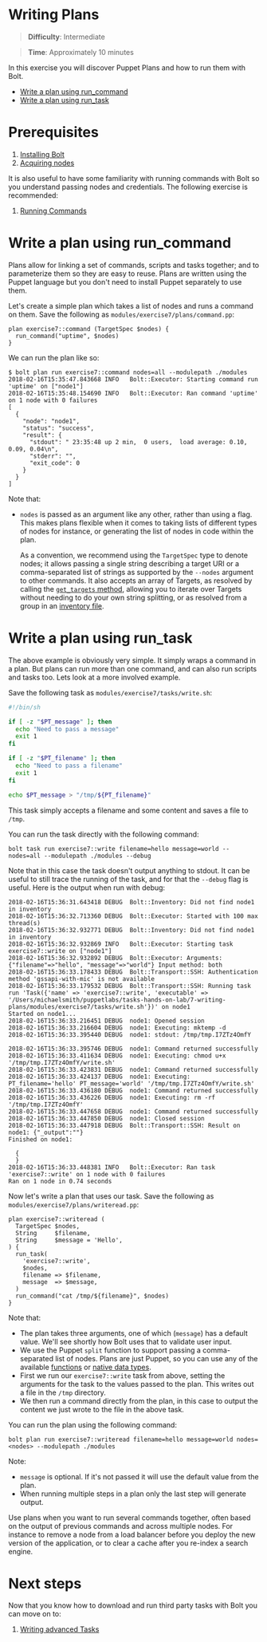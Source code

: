 # Writing Plans

> **Difficulty**: Intermediate

> **Time**: Approximately 10 minutes

In this exercise you will discover Puppet Plans and how to run them with Bolt.

- [Write a plan using run_command](#write-a-plan-using-run_command)
- [Write a plan using run_task](#write-a-plan-using-run_task)

# Prerequisites

1. [Installing Bolt](../1-installing-bolt)
1. [Acquiring nodes](../2-acquiring-nodes)

It is also useful to have some familiarity with running commands with Bolt so you understand passing nodes and credentials. The following exercise is recommended:

1. [Running Commands](../3-running-commands)

# Write a plan using run_command

Plans allow for linking a set of commands, scripts and tasks together; and to parameterize them so they are easy to reuse. Plans are written using the Puppet language but you don't need to install Puppet separately to use them.

Let's create a simple plan which takes a list of nodes and runs a command on them. Save the following as `modules/exercise7/plans/command.pp`:

```puppet
plan exercise7::command (TargetSpec $nodes) {
  run_command("uptime", $nodes)
}
```

We can run the plan like so:

```
$ bolt plan run exercise7::command nodes=all --modulepath ./modules
2018-02-16T15:35:47.843668 INFO   Bolt::Executor: Starting command run 'uptime' on ["node1"]
2018-02-16T15:35:48.154690 INFO   Bolt::Executor: Ran command 'uptime' on 1 node with 0 failures
[
  {
    "node": "node1",
    "status": "success",
    "result": {
      "stdout": " 23:35:48 up 2 min,  0 users,  load average: 0.10, 0.09, 0.04\n",
      "stderr": "",
      "exit_code": 0
    }
  }
]
```

Note that:

* `nodes` is passed as an argument like any other, rather than using a flag. This makes plans flexible when it comes to taking lists of different types of nodes for instance, or generating the list of nodes in code within the plan.

    As a convention, we recommend using the `TargetSpec` type to denote nodes; it allows passing a single string describing a target URI or a comma-separated list of strings as supported by the `--nodes` argument to other commands. It also accepts an array of Targets, as resolved by calling the [`get_targets` method](https://puppet.com/docs/bolt/0.x/writing_plans.html#calling-basic-plan-functions), allowing you to iterate over Targets without needing to do your own string splitting, or as resolved from a group in an [inventory file](https://puppet.com/docs/bolt/0.x/inventory_file.html).


# Write a plan using run_task

The above example is obviously very simple. It simply wraps a command in a plan. But plans can run more than one command, and can also run scripts and tasks too. Lets look at a more involved example.

Save the following task as `modules/exercise7/tasks/write.sh`:

```bash
#!/bin/sh

if [ -z "$PT_message" ]; then
  echo "Need to pass a message"
  exit 1
fi

if [ -z "$PT_filename" ]; then
  echo "Need to pass a filename"
  exit 1
fi

echo $PT_message > "/tmp/${PT_filename}"
```

This task simply accepts a filename and some content and saves a file to `/tmp`.

You can run the task directly with the following command:

```
bolt task run exercise7::write filename=hello message=world --nodes=all --modulepath ./modules --debug
```

Note that in this case the task doesn't output anything to stdout. It can be useful to still trace the running of the task, and for that the `--debug` flag is useful. Here is the output when run with debug:

```
2018-02-16T15:36:31.643418 DEBUG  Bolt::Inventory: Did not find node1 in inventory
2018-02-16T15:36:32.713360 DEBUG  Bolt::Executor: Started with 100 max thread(s)
2018-02-16T15:36:32.932771 DEBUG  Bolt::Inventory: Did not find node1 in inventory
2018-02-16T15:36:32.932869 INFO   Bolt::Executor: Starting task exercise7::write on ["node1"]
2018-02-16T15:36:32.932892 DEBUG  Bolt::Executor: Arguments: {"filename"=>"hello", "message"=>"world"} Input method: both
2018-02-16T15:36:33.178433 DEBUG  Bolt::Transport::SSH: Authentication method 'gssapi-with-mic' is not available
2018-02-16T15:36:33.179532 DEBUG  Bolt::Transport::SSH: Running task run 'Task({'name' => 'exercise7::write', 'executable' => '/Users/michaelsmith/puppetlabs/tasks-hands-on-lab/7-writing-plans/modules/exercise7/tasks/write.sh'})' on node1
Started on node1...
2018-02-16T15:36:33.216451 DEBUG  node1: Opened session
2018-02-16T15:36:33.216604 DEBUG  node1: Executing: mktemp -d
2018-02-16T15:36:33.395440 DEBUG  node1: stdout: /tmp/tmp.I7ZTz4OmfY

2018-02-16T15:36:33.395746 DEBUG  node1: Command returned successfully
2018-02-16T15:36:33.411634 DEBUG  node1: Executing: chmod u+x '/tmp/tmp.I7ZTz4OmfY/write.sh'
2018-02-16T15:36:33.423831 DEBUG  node1: Command returned successfully
2018-02-16T15:36:33.424137 DEBUG  node1: Executing: PT_filename='hello' PT_message='world' '/tmp/tmp.I7ZTz4OmfY/write.sh'
2018-02-16T15:36:33.436180 DEBUG  node1: Command returned successfully
2018-02-16T15:36:33.436226 DEBUG  node1: Executing: rm -rf '/tmp/tmp.I7ZTz4OmfY'
2018-02-16T15:36:33.447658 DEBUG  node1: Command returned successfully
2018-02-16T15:36:33.447850 DEBUG  node1: Closed session
2018-02-16T15:36:33.447918 DEBUG  Bolt::Transport::SSH: Result on node1: {"_output":""}
Finished on node1:

  {
  }
2018-02-16T15:36:33.448381 INFO   Bolt::Executor: Ran task 'exercise7::write' on 1 node with 0 failures
Ran on 1 node in 0.74 seconds
```

Now let's write a plan that uses our task. Save the following as `modules/exercise7/plans/writeread.pp`:

```puppet
plan exercise7::writeread (
  TargetSpec $nodes,
  String     $filename,
  String     $message = 'Hello',
) {
  run_task(
    'exercise7::write',
    $nodes,
    filename => $filename,
    message  => $message,
  )
  run_command("cat /tmp/${filename}", $nodes)
}
```

Note that:

* The plan takes three arguments, one of which (`message`) has a default value. We'll see shortly how Bolt uses that to validate user input.
* We use the Puppet `split` function to support passing a comma-separated list of nodes. Plans are just Puppet, so you can use any of the available [functions](https://docs.puppet.com/puppet/latest/function.html) or [native data types](https://docs.puppet.com/puppet/latest/lang_data_type.html).
* First we run our `exercise7::write` task from above, setting the arguments for the task to the values passed to the plan. This writes out a file in the `/tmp` directory.
* We then run a command directly from the plan, in this case to output the content we just wrote to the file in the above task.

You can run the plan using the following command:

```
bolt plan run exercise7::writeread filename=hello message=world nodes=<nodes> --modulepath ./modules
```

Note:

* `message` is optional. If it's not passed it will use the default value from the plan.
* When running multiple steps in a plan only the last step will generate output.

Use plans when you want to run several commands together, often based on the output of previous commands and across multiple nodes. For instance to remove a node from a load balancer before you deploy the new version of the application, or to clear a cache after you re-index a search engine.

# Next steps

Now that you know how to download and run third party tasks with Bolt you can move on to:

1. [Writing advanced Tasks](../8-writing-advanced-tasks)

